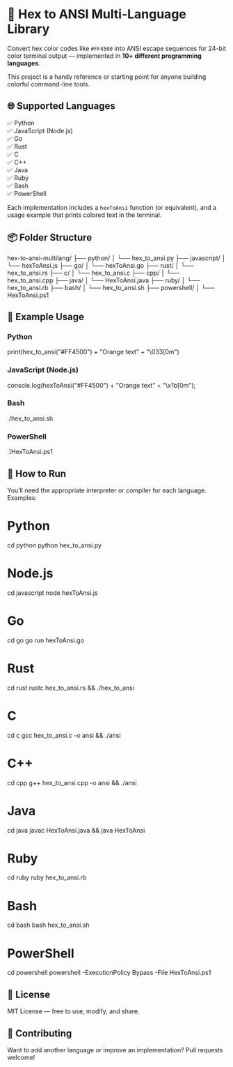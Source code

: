 # 🎨 Hex to ANSI Multi-Language Library

Convert hex color codes like `#FF4500` into ANSI escape sequences for 24-bit color terminal output — implemented in **10+ different programming languages**.

This project is a handy reference or starting point for anyone building colorful command-line tools.

## 🌐 Supported Languages

✅ Python  
✅ JavaScript (Node.js)  
✅ Go  
✅ Rust  
✅ C  
✅ C++  
✅ Java  
✅ Ruby  
✅ Bash  
✅ PowerShell  

Each implementation includes a `hexToAnsi` function (or equivalent), and a usage example that prints colored text in the terminal.

## 📦 Folder Structure

hex-to-ansi-multilang/
├── python/
│   └── hex_to_ansi.py
├── javascript/
│   └── hexToAnsi.js
├── go/
│   └── hexToAnsi.go
├── rust/
│   └── hex_to_ansi.rs
├── c/
│   └── hex_to_ansi.c
├── cpp/
│   └── hex_to_ansi.cpp
├── java/
│   └── HexToAnsi.java
├── ruby/
│   └── hex_to_ansi.rb
├── bash/
│   └── hex_to_ansi.sh
├── powershell/
│   └── HexToAnsi.ps1

## 🧪 Example Usage

### Python

print(hex_to_ansi("#FF4500") + "Orange text" + "\033[0m")

### JavaScript (Node.js)

console.log(hexToAnsi("#FF4500") + "Orange text" + "\x1b[0m");

### Bash

./hex_to_ansi.sh

### PowerShell

.\HexToAnsi.ps1

## 🔧 How to Run

You’ll need the appropriate interpreter or compiler for each language.  
Examples:

# Python
cd python
python hex_to_ansi.py

# Node.js
cd javascript
node hexToAnsi.js

# Go
cd go
go run hexToAnsi.go

# Rust
cd rust
rustc hex_to_ansi.rs && ./hex_to_ansi

# C
cd c
gcc hex_to_ansi.c -o ansi && ./ansi

# C++
cd cpp
g++ hex_to_ansi.cpp -o ansi && ./ansi

# Java
cd java
javac HexToAnsi.java && java HexToAnsi

# Ruby
cd ruby
ruby hex_to_ansi.rb

# Bash
cd bash
bash hex_to_ansi.sh

# PowerShell
cd powershell
powershell -ExecutionPolicy Bypass -File HexToAnsi.ps1

## 📝 License

MIT License — free to use, modify, and share.

## 💬 Contributing

Want to add another language or improve an implementation? Pull requests welcome!
